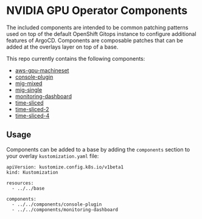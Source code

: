 # NVIDIA GPU Operator Components

The included components are intended to be common patching patterns used on top of the default OpenShift Gitops instance to configure additional features of ArgoCD.  Components are composable patches that can be added at the overlays layer on top of a base.

This repo currently contains the following components:

* [aws-gpu-machineset](aws-gpu-machineset)
* [console-plugin](console-plugin)
* [mig-mixed](mig-mixed)
* [mig-single](mig-single)
* [monitoring-dashboard](monitoring-dashboard)
* [time-sliced](time-sliced)
* [time-sliced-2](time-sliced-2)
* [time-sliced-4](time-sliced-4)

## Usage

Components can be added to a base by adding the `components` section to your overlay `kustomization.yaml` file:

```
apiVersion: kustomize.config.k8s.io/v1beta1
kind: Kustomization

resources:
  - ../../base

components:
  - ../../components/console-plugin
  - ../../components/monitoring-dashboard
```

